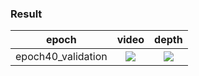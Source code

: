 ### Result
|       epoch        |            video             |             depth             |
| :----------------: | :--------------------------: | :---------------------------: |
| epoch40_validation | ![](./video/vali800_input.gif) | ![](video/vali800_output.gif) |
